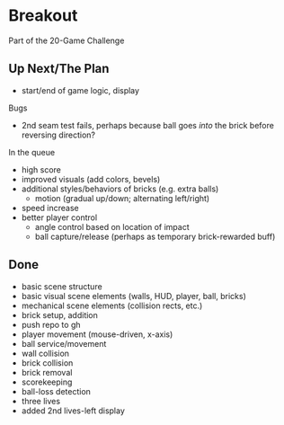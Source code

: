 # Breakout

Part of the 20-Game Challenge

## Up Next/The Plan

* start/end of game logic, display

Bugs

* 2nd seam test fails, perhaps because ball goes _into_ the brick before reversing direction?

In the queue

* high score
* improved visuals (add colors, bevels)
* additional styles/behaviors of bricks (e.g. extra balls)
	* motion (gradual up/down; alternating left/right)
* speed increase
* better player control
	* angle control based on location of impact
	* ball capture/release (perhaps as temporary brick-rewarded buff)

## Done

* basic scene structure
* basic visual scene elements (walls, HUD, player, ball, bricks)
* mechanical scene elements (collision rects, etc.)
* brick setup, addition
* push repo to gh
* player movement (mouse-driven, x-axis)
* ball service/movement
* wall collision
* brick collision
* brick removal
* scorekeeping
* ball-loss detection
* three lives
* added 2nd lives-left display
